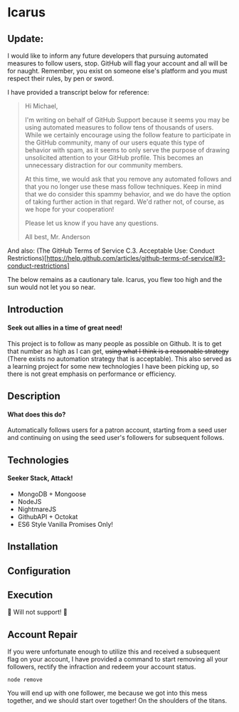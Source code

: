 # Icarus
## Update:
I would like to inform any future developers that pursuing automated measures to follow users, stop. GitHub will flag your account and all will be for naught. Remember, you exist on someone else's platform and you must respect their rules, by pen or sword.

I have provided a transcript below for reference:

> Hi Michael,
>
> I'm writing on behalf of GitHub Support because it seems you may be using automated measures to follow tens of thousands of users. While we certainly encourage using the follow feature to participate in the GitHub community, many of our users equate this type of behavior with spam, as it seems to only serve the purpose of drawing unsolicited attention to your GitHub profile. This becomes an unnecessary distraction for our community members.
>
> At this time, we would ask that you remove any automated follows and that you no longer use these mass follow techniques. Keep in mind that we do consider this spammy behavior, and we do have the option of taking further action in that regard. We'd rather not, of course, as we hope for your cooperation!
>
> Please let us know if you have any questions.
>
> All best,
> Mr. Anderson

And also:
(The GitHub Terms of Service C.3. Acceptable Use: Conduct Restrictions)[https://help.github.com/articles/github-terms-of-service/#3-conduct-restrictions]

The below remains as a cautionary tale. Icarus, you flew too high and the sun would not let you so near.

## Introduction
#### Seek out allies in a time of great need!

This project is to follow as many people as possible on Github. It is to get that number as high as I can get, ~~using what I think is a reasonable strategy~~ (There exists no automation strategy that is acceptable). This also served as a learning project for some new technologies I have been picking up, so there is not great emphasis on performance or efficiency.

## Description
#### What does this do?
Automatically follows users for a patron account, starting from a seed user and continuing on using the seed user's followers for subsequent follows.

## Technologies
#### Seeker Stack, Attack!
- MongoDB + Mongoose
- NodeJS
- NightmareJS
- GithubAPI + Octokat
- ES6 Style Vanilla Promises Only!

## Installation
## Configuration
## Execution
:no_entry_sign: Will not support! :no_entry_sign:

## Account Repair
If you were unfortunate enough to utilize this and received a subsequent flag on your account, I have provided a command to start removing all your followers, rectify the infraction and redeem your account status.
```
node remove
```

You will end up with one follower, me because we got into this mess together, and we should start over together! On the shoulders of the titans.